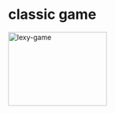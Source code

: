 # classic game

 <img align="center" alt="lexy-game" height="150" width="200" src="https://www.shutterstock.com/image-vector/table-tennis-badge-emblem-logo-600w-2153505779.jpg"/>
